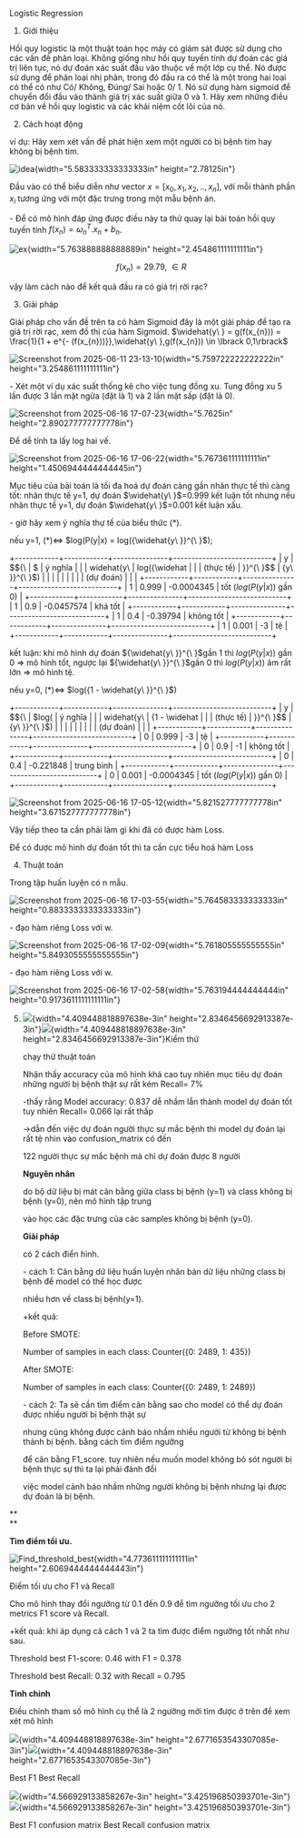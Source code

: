 Logistic Regression

1.  Giới thiệu

Hồi quy logistic là một thuật toán học máy có giám sát được sử dụng cho
các vấn đề phân loại. Không giống như hồi quy tuyến tính dự đoán các giá
trị liên tục, nó dự đoán xác suất đầu vào thuộc về một lớp cụ thể. Nó
được sử dụng để phân loại nhị phân, trong đó đầu ra có thể là một trong
hai loại có thể có như Có/ Không, Đúng/ Sai hoặc 0/ 1. Nó sử dụng hàm
sigmoid để chuyển đổi đầu vào thành giá trị xác suất giữa 0 và 1. Hãy
xem những điều cơ bản về hồi quy logistic và các khái niệm cốt lõi của
nó.

2.  Cách hoạt động

ví dụ: Hãy xem xét vấn đề phát hiện xem một người có bị bệnh tim hay
không bị bệnh tim.

![idea](outputs/media/image1.png){width="5.583333333333333in"
height="2.78125in"}

Đầu vào có thể biểu diễn như vector
${x = \lbrack x}_{0},x_{1},x_{2},..,x_{n}$\], với mỗi thành phần $x_{i}$
tương ứng với một đặc trưng trong một mẫu bệnh án.

\- Để có mô hình đáp ứng được điều này ta thử quay lại bài toán hồi quy
tuyến tính $f(x_{n}) = \omega_{n}^{T}.x_{n} + b_{n}$.

![ex](outputs/media/image2.png){width="5.763888888888889in"
height="2.454861111111111in"}

$$f(x_{n}) = 29.79,\  \in R\ $$

vậy làm cách nào để kết quả đầu ra có giá trị rời rạc?

3.  Giải pháp

Giải pháp cho vấn đề trên ta có hàm Sigmoid đây là một giải pháp để tạo
ra giá trị rời rạc, xem đồ thị của hàm Sigmoid.
$\widehat{y\ } = g(f(x_{n})) = \frac{1}{1 + e^{- (f(x_{n}))}},\widehat{y\ },g(f(x_{n})) \in \lbrack 0,1\rbrack$

![Screenshot from 2025-06-11
23-13-10](outputs/media/image3.png){width="5.759722222222222in"
height="3.254861111111111in"}

\- Xét một ví dụ xác suất thống kê cho việc tung đồng xu. Tung đồng xu 5
lần được 3 lần mặt ngửa (đặt là 1) và 2 lần mặt sấp (đặt là 0).

![Screenshot from 2025-06-16
17-07-23](outputs/media/image4.png){width="5.7625in"
height="2.890277777777778in"}

Để dễ tính ta lấy log hai vế.

![Screenshot from 2025-06-16
17-06-22](outputs/media/image5.png){width="5.767361111111111in"
height="1.4506944444444445in"}

Mục tiêu của bài toán là tối đa hoá dự đoán càng gần nhãn thực tế thì
càng tốt: nhãn thực tế y=1, dự đoán $\widehat{y\ }$=0.999 kết luận tốt
nhưng nếu nhãn thực tế y=1, dự đoán $\widehat{y\ }$=0.001 kết luận xấu.

\- giờ hãy xem ý nghĩa thự tế của biểu thức (\*).

nếu y=1, (\*)\<=\> $log(P(y|x) = log({\widehat{y\ }}^{\ }$);

+------------+------------+---------------+---------------------------+
| y          | $${\       | $             | ý nghĩa                   |
|            | widehat{y\ | log({\widehat |                           |
| (thực tế)  |  }}^{\ }$$ | {y\ }}^{\ }$) |                           |
|            |            |               |                           |
|            | (dự đoán)  |               |                           |
+------------+------------+---------------+---------------------------+
| 1          | 0.999      | -0.0004345    | tốt ($log(P(y|x))$ gần 0) |
+------------+------------+---------------+---------------------------+
| 1          | 0.9        | -0.0457574    | khá tốt                   |
+------------+------------+---------------+---------------------------+
| 1          | 0.4        | -0.39794      | không tốt                 |
+------------+------------+---------------+---------------------------+
| 1          | 0.001      | -3            | tệ                        |
+------------+------------+---------------+---------------------------+

kết luận: khi mô hình dự đoán ${\widehat{y\ }}^{\ }$gần 1 thì
$log(P(y|x))$ gần 0 =\> mô hình tốt, ngược lại ${\widehat{y\ }}^{\ }$gần
0 thì $log(P(y|x))$ âm rất lớn =\> mô hình tệ.

nếu y=0, (\*)\<=\> $log({1 - \widehat{y\ }}^{\ }$)

+------------+------------+---------------+---------------------------+
| y          | $${\       | $log(         | ý nghĩa                   |
|            | widehat{y\ | {1 - \widehat |                           |
| (thực tế)  |  }}^{\ }$$ | {y\ }}^{\ }$) |                           |
|            |            |               |                           |
|            | (dự đoán)  |               |                           |
+------------+------------+---------------+---------------------------+
| 0          | 0.999      | -3            | tệ                        |
+------------+------------+---------------+---------------------------+
| 0          | 0.9        | -1            | không tốt                 |
+------------+------------+---------------+---------------------------+
| 0          | 0.4        | -0.221848     | trung bình                |
+------------+------------+---------------+---------------------------+
| 0          | 0.001      | -0.0004345    | tốt ($log(P(y|x))$ gần 0) |
+------------+------------+---------------+---------------------------+

![Screenshot from 2025-06-16
17-05-12](outputs/media/image6.png){width="5.821527777777778in"
height="3.671527777777778in"}

Vậy tiếp theo ta cần phải làm gì khi đã có được hàm Loss.

Để có được mô hình dự đoán tốt thì ta cần cực tiểu hoá hàm Loss

4.  Thuật toán

Trong tập huấn luyện có n mẫu.

![Screenshot from 2025-06-16
17-03-55](outputs/media/image7.png){width="5.764583333333333in"
height="0.8833333333333333in"}

\- đạo hàm riêng Loss với w.

![Screenshot from 2025-06-16
17-02-09](outputs/media/image8.png){width="5.761805555555555in"
height="5.8493055555555555in"}

\- đạo hàm riêng Loss với w.

![Screenshot from 2025-06-16
17-02-58](outputs/media/image9.png){width="5.763194444444444in"
height="0.9173611111111111in"}

5.  ![](outputs/media/image10.png){width="4.409448818897638e-3in"
    height="2.8346456692913387e-3in"}![](outputs/media/image11.png){width="4.409448818897638e-3in"
    height="2.8346456692913387e-3in"}Kiểm thử

    chạy thử thuật toán

    Nhận thấy accuracy của mô hình khá cao tuy nhiên mục tiêu dự đoán
    những người bị bệnh thật sự rất kém Recall= 7%

    -thấy rằng Model accuracy: 0.837 dễ nhầm lẫn thành model dự đoán tốt
    tuy nhiên Recall= 0.066 lại rất thấp

    -\>dẫn đến việc dự đoán người thực sự mắc bệnh thì model dự đoán lại
    rất tệ nhìn vào confusion_matrix có đến

    122 người thực sự mắc bệnh mà chỉ dự đoán được 8 người

    **Nguyên nhân**

    do bộ dữ liệu bị mát cân bằng giữa class bị bệnh (y=1) và class
    không bị bệnh (y=0), nên mô hình tập trung

    vào học các đặc trưng của các samples không bị bệnh (y=0).

    **Giải pháp**

    có 2 cách điển hình.

    \- cách 1: Cân bằng dữ liệu huấn luyện nhân bản dữ liệu những class
    bị bệnh để model có thể học được

    nhiều hơn về class bị bệnh(y=1).

    +kết quả:

    Before SMOTE:

    Number of samples in each class: Counter({0: 2489, 1: 435})

    After SMOTE:

    Number of samples in each class: Counter({0: 2489, 1: 2489})

    \- cách 2: Ta sẽ cần tìm điểm cân bằng sao cho model có thể dự đoán
    được nhiều người bị bệnh thật sự

    nhưng cũng không được cảnh báo nhầm nhiều người từ không bị bệnh
    thành bị bệnh. bằng cách tìm điểm ngưỡng

    để cân bằng F1_score. tuy nhiên nếu muốn model không bỏ sót người bị
    bệnh thực sự thì ta lại phải đánh đổi

    việc model cảnh báo nhầm những người không bị bệnh nhưng lại được dự
    đoán là bị bệnh.

**\
**

**Tìm điểm tối ưu.**

![Find_threshold_best](outputs/media/image12.png){width="4.773611111111111in"
height="2.6069444444444443in"}

Điểm tối ưu cho F1 và Recall

Cho mô hình thay đổi ngưỡng từ 0.1 đến 0.9 để tìm ngưỡng tối ưu cho 2
metrics F1 score và Recall.

+kết quả: khi áp dụng cả cách 1 và 2 ta tìm được điểm ngưỡng tốt nhất
như sau.

Threshold best F1-score: 0.46 with F1 = 0.378

Threshold best Recall: 0.32 with Recall = 0.795

**Tinh chỉnh**

Điều chỉnh tham số mô hình cụ thể là 2 ngưỡng mới tìm được ở trên để xem
xét mô hình

![](outputs/media/image13.png){width="4.409448818897638e-3in"
height="2.6771653543307085e-3in"}![](outputs/media/image14.png){width="4.409448818897638e-3in"
height="2.6771653543307085e-3in"}

Best F1 Best Recall

![](outputs/media/image15.png){width="4.566929133858267e-3in"
height="3.425196850393701e-3in"}![](outputs/media/image16.png){width="4.566929133858267e-3in"
height="3.425196850393701e-3in"}

Best F1 confusion matrix Best Recall confusion matrix
